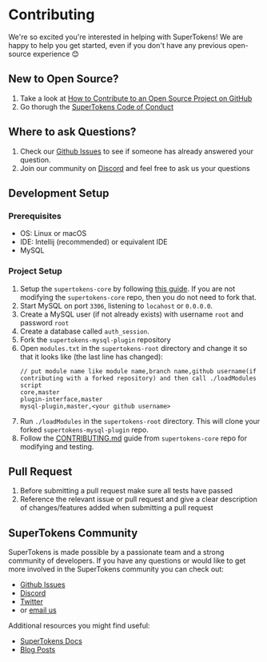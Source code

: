 
# Contributing

We're so excited you're interested in helping with SuperTokens! We are happy to help you get started, even if you don't have any previous open-source experience :blush:

## New to Open Source?
1. Take a look at [How to Contribute to an Open Source Project on GitHub](https://egghead.io/courses/how-to-contribute-to-an-open-source-project-on-github)
2. Go thorugh the [SuperTokens Code of Conduct](https://github.com/supertokens/supertokens-mysql-plugin/blob/master/CODE_OF_CONDUCT.md)

## Where to ask Questions?
1. Check our [Github Issues](https://github.com/supertokens/supertokens-mysql-plugin/issues) to see if someone has already answered your question.
2. Join our community on [Discord](https://supertokens.io/discord) and feel free to ask us your questions


## Development Setup
### Prerequisites
- OS: Linux or macOS
- IDE: Intellij (recommended) or equivalent IDE
- MySQL

### Project Setup
1. Setup the `supertokens-core` by following [this guide](https://github.com/supertokens/supertokens-core/blob/master/CONTRIBUTING.md#development-setup). If you are not modifying the `supertokens-core` repo, then you do not need to fork that.
2. Start MySQL on port `3306`, listening to `locahost` or `0.0.0.0`.
3. Create a MySQL user (if not already exists) with username `root` and password `root`
4. Create a database called `auth_session`.
5. Fork the `supertokens-mysql-plugin` repository
6. Open `modules.txt` in the `supertokens-root` directory and change it so that it looks like (the last line has changed):
   ```
   // put module name like module name,branch name,github username(if contributing with a forked repository) and then call ./loadModules script        
   core,master
   plugin-interface,master
   mysql-plugin,master,<your github username>
   ```
7. Run `./loadModules` in the `supertokens-root` directory. This will clone your forked `supertokens-mysql-plugin` repo.
8. Follow the [CONTRIBUTING.md](https://github.com/supertokens/supertokens-core/blob/master/CONTRIBUTING.md#modifying-code) guide from `supertokens-core` repo for modifying and testing.

## Pull Request
1. Before submitting a pull request make sure all tests have passed
2. Reference the relevant issue or pull request and give a clear description of changes/features added when submitting a pull request

## SuperTokens Community
SuperTokens is made possible by a passionate team and a strong community of developers. If you have any questions or would like to get more involved in the SuperTokens community you can check out:
  - [Github Issues](https://github.com/supertokens/supertokens-mysql-plugin/issues)
  - [Discord](https://supertokens.io/discord)
  - [Twitter](https://twitter.com/supertokensio)
  - or [email us](mailto:team@supertokens.io)
  
Additional resources you might find useful:
  - [SuperTokens Docs](https://supertokens.io/docs/community/getting-started/installation)
  - [Blog Posts](https://supertokens.io/blog/)